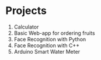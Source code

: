 # Projects

1) Calculator
2) Basic Web-app for ordering fruits
3) Face Recognition with Python
4) Face Recognition with C++
5) Arduino Smart Water Meter
